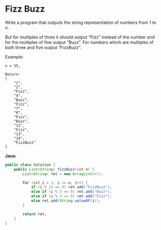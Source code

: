 # Fizz Buzz

Write a program that outputs the string representation of numbers from 1 to n.

But for multiples of three it should output “Fizz” instead of the number and for the multiples of five output “Buzz”. For numbers which are multiples of both three and five output “FizzBuzz”.

Example:

    n = 15,

    Return:
    [
        "1",
        "2",
        "Fizz",
        "4",
        "Buzz",
        "Fizz",
        "7",
        "8",
        "Fizz",
        "Buzz",
        "11",
        "Fizz",
        "13",
        "14",
        "FizzBuzz"
    ]

**Java:**
```java
public class Solution {
    public List<String> fizzBuzz(int n) {
        List<String> ret = new ArrayList<>();

        for (int i = 1; i <= n; i++) {
            if (i % 15 == 0) ret.add("FizzBuzz");
            else if (i % 5 == 0) ret.add("Buzz");
            else if (i % 3 == 0) ret.add("Fizz");
            else ret.add(String.valueOf(i));
        }

        return ret;
    }
}
```
